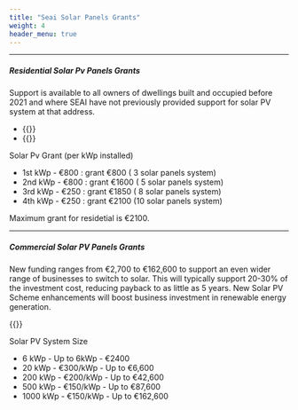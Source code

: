 ```yaml
---
title: "Seai Solar Panels Grants"
weight: 4
header_menu: true
--- 
```

---

##### Residential Solar Pv Panels Grants

Support is available to all owners of dwellings built and occupied before 2021 and where SEAI have not previously provided support for solar PV system at that address.

- {{<extlink text="SEAI - Solar Electricity Grant" href="https://www.seai.ie/grants/home-energy-grants/solar-electricity-grant/" icon="fa fa-external-link">}}
- {{<extlink text="Solar Electricity Calculator" href="https://www.seai.ie/tools/solar-electricity-calculator/" icon="fa fa-external-link">}}

Solar Pv Grant (per kWp installed)

- 1st kWp  -  €800 : grant €800 ( 3 solar panels system)
- 2nd kWp  -  €800 : grant €1600 ( 5 solar panels system)
- 3rd kWp  -  €250 : grant €1850 ( 8 solar panels system)
- 4th kWp  -  €250 : grant €2100 (10 solar panels system)

Maximum grant for residetial is €2100.

---

##### Commercial Solar PV Panels Grants

New funding ranges from €2,700 to €162,600 to support an even wider range of businesses to switch to solar. This will typically support 20-30% of the investment cost, reducing payback to as little as 5 years. New Solar PV Scheme enhancements will boost business investment in renewable energy generation.

{{<extlink text="SEAI - Non-Domestic Microgen Grant" href="https://www.seai.ie/business-and-public-sector/business-grants-and-supports/commercial-solar-pv/" icon="fa fa-external-link">}}

Solar PV System Size

- 6 kWp - Up to 6kWp -      €2400
- 20 kWp - €300/kWp - Up to €6,600
- 200 kWp - €200/kWp - Up to €42,600
- 500 kWp - €150/kWp - Up to €87,600
- 1000 kWp - €150/kWp - Up to €162,600
